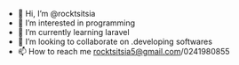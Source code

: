 - 👋 Hi, I’m @rocktsitsia
- 👀 I’m interested in programming
- 🌱 I’m currently learning laravel
- 💞️ I’m looking to collaborate on .developing softwares
- 📫 How to reach me rocktsitsia5@gmail.com/0241980855

<!---
rocktsitsia/rocktsitsia is a ✨ special ✨ repository because its `README.md` (this file) appears on your GitHub profile.
You can click the Preview link to take a look at your changes.
--->
